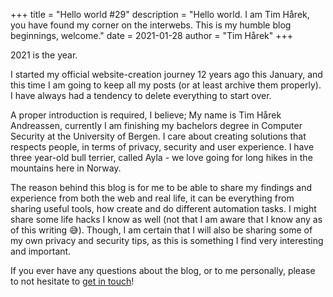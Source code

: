 +++
title = "Hello world #29"
description = "Hello world. I am Tim Hårek, you have found my corner on the interwebs. This is my humble blog beginnings, welcome." 
date = 2021-01-28
author = "Tim Hårek"
+++

2021 is the year.

I started my official website-creation journey 12 years ago this January, and this time I am going to keep all my posts (or at least archive them properly). I have always had a tendency to delete everything to start over.

A proper introduction is required, I believe; My name is Tim Hårek Andreassen, currently I am finishing my bachelors degree in Computer Security at the University of Bergen. I care about creating solutions that respects people, in terms of privacy, security and user experience. I have three year-old bull terrier, called Ayla - we love going for long hikes in the mountains here in Norway.

The reason behind this blog is for me to be able to share my findings and experience from both the web and real life, it can be everything from sharing useful tools, how create and do different automation tasks. I might share some life hacks I know as well (not that I am aware that I know any as of this writing 😅). Though, I am certain that I will also be sharing some of my own privacy and security tips, as this is something I find very interesting and important.

If you ever have any questions about the blog, or to me personally, please to not hesitate to <a href="/contact">get in touch</a>!
